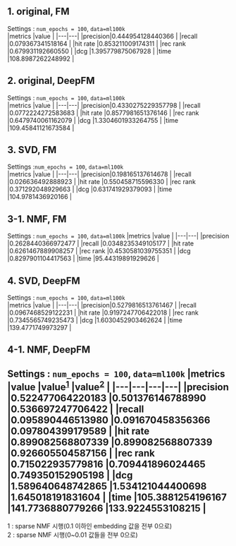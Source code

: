 ## 1. original, FM
Settings : `num_epochs = 100`, `data=ml100k`  
|metrics |value |
|---|---|
|precision|0.444954128440366 |
|recall   |0.079367341518164 |
|hit rate |0.853211009174311 |
|rec rank |0.679931192660550 |
|dcg      |1.395779875067928 |
|time     |108.8987262248992 |

## 2. original, DeepFM
Settings : `num_epochs = 100`, `data=ml100k`  
|metrics |value |
|---|---|
|precision|0.4330275229357798 | 
|recall   |0.0772224272583683 |
|hit rate |0.8577981651376146 |
|rec rank |0.6479740061162079 |
|dcg      |1.3304601933264755 |
|time     |109.45841121673584 |

## 3. SVD, FM
Settings :`num_epochs = 100`, `data=ml100k`  
|metrics |value |
|---|---|
|precision|0.198165137614678 |
|recall   |0.026636492888923 |
|hit rate |0.550458715596330 |
|rec rank |0.371292048929663 |
|dcg      |0.631741929379093 |
|time     |104.9781436920166 |

## 3-1. NMF, FM
Settings : `num_epochs = 100`, `data=ml100k`
|metrics |value |
|---|---|
|precision |0.2628440366972477 |
|recall    |0.0348235349105177 |
|hit rate  |0.6261467889908257 |
|rec rank  |0.4530581039755351 |
|dcg       |0.8297901104417563 |
|time      |95.44319891929626  |

## 4. SVD, DeepFM
Settings : `num_epochs = 100`, `data=ml100k`  
|metrics |value |
|---|---|
|precision|0.5279816513761467 |
|recall   |0.0967468529122231 |
|hit rate |0.9197247706422018 |
|rec rank |0.7345565749235473 |
|dcg      |1.6030452903462624 | 
|time     |139.4771749973297  |
 
## 4-1. NMF, DeepFM
Settings : `num_epochs = 100`, `data=ml100k`
|metrics |value |value<sup>[1](#footnote_1)</sup> |value<sup>[2](#footnote_2)</sup> |
|---|---|---|---|
|precision |0.522477064220183 |0.501376146788990 |0.536697247706422 |
|recall    |0.095890446513980 |0.091670458356366 |0.097804399179589 |
|hit rate  |0.899082568807339 |0.899082568807339 |0.926605504587156 |
|rec rank  |0.715022935779816 |0.709441896024465 |0.749350152905198 |
|dcg       |1.589640648742865 |1.534121044400698 |1.645018191831604 |
|time      |105.3881254196167 |141.7736880779266 |133.9224553108215 |
---
<a name='footnote_1'>1</a> : sparse NMF 시행(0.1 이하인 embedding 값을 전부 0으로)  
<a name='footnote_2'>2</a> : sparse NMF 시행(0~0.01 값들을 전부 0으로)  
